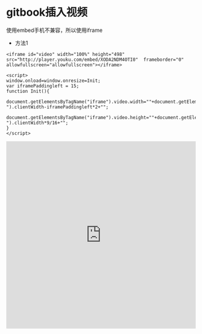 # gitbook插入视频
使用embed手机不兼容，所以使用iframe


* 方法1

```
<iframe id="video" width="100%" height="498" src="http://player.youku.com/embed/XODA2NDM4OTI0"  frameborder="0" allowfullscreen="allowfullscreen"></iframe>

<script>
window.onload=window.onresize=Init;           
var iframePaddingleft = 15;
function Init(){            
	document.getElementsByTagName("iframe").video.width=""+document.getElementById("section-").clientWidth-iframePaddingleft*2+"";
	document.getElementsByTagName("iframe").video.height=""+document.getElementById("section-").clientWidth*9/16+"";
}
</script>
```

<iframe id="video" width="100%" height="498" src="http://player.youku.com/embed/XODA2NDM4OTI0"  frameborder="0" allowfullscreen="allowfullscreen"></iframe>

<script>
window.onload=window.onresize=Init;           
var iframePaddingleft = 15;
function Init(){            
	document.getElementsByTagName("iframe").video.width=""+document.getElementById("section-").clientWidth-iframePaddingleft*2+"";
	document.getElementsByTagName("iframe").video.height=""+document.getElementById("section-").clientWidth*9/16+"";
}
</script>

